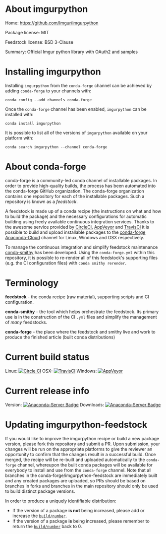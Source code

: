 About imgurpython
=================

Home: https://github.com/Imgur/imgurpython

Package license: MIT

Feedstock license: BSD 3-Clause

Summary: Official Imgur python library with OAuth2 and samples



Installing imgurpython
======================

Installing `imgurpython` from the `conda-forge` channel can be achieved by adding `conda-forge` to your channels with:

```
conda config --add channels conda-forge
```

Once the `conda-forge` channel has been enabled, `imgurpython` can be installed with:

```
conda install imgurpython
```

It is possible to list all of the versions of `imgurpython` available on your platform with:

```
conda search imgurpython --channel conda-forge
```



About conda-forge
=================

conda-forge is a community-led conda channel of installable packages.
In order to provide high-quality builds, the process has been automated into the
conda-forge GitHub organization. The conda-forge organization contains one repository
for each of the installable packages. Such a repository is known as a *feedstock*.

A feedstock is made up of a conda recipe (the instructions on what and how to build
the package) and the necessary configurations for automatic building using freely
available continuous integration services. Thanks to the awesome service provided by
[CircleCI](https://circleci.com/), [AppVeyor](http://www.appveyor.com/)
and [TravisCI](https://travis-ci.org/) it is possible to build and upload installable
packages to the [conda-forge](https://anaconda.org/conda-forge)
[Anaconda-Cloud](http://docs.anaconda.org/) channel for Linux, Windows and OSX respectively.

To manage the continuous integration and simplify feedstock maintenance
[conda-smithy](http://github.com/conda-forge/conda-smithy) has been developed.
Using the ``conda-forge.yml`` within this repository, it is possible to re-render all of
this feedstock's supporting files (e.g. the CI configuration files) with ``conda smithy rerender``.


Terminology
===========

**feedstock** - the conda recipe (raw material), supporting scripts and CI configuration.

**conda-smithy** - the tool which helps orchestrate the feedstock.
                   Its primary use is in the construction of the CI ``.yml`` files
                   and simplify the management of *many* feedstocks.

**conda-forge** - the place where the feedstock and smithy live and work to
                  produce the finished article (built conda distributions)

Current build status
====================

Linux: [![Circle CI](https://circleci.com/gh/conda-forge/imgurpython-feedstock.svg?style=shield)](https://circleci.com/gh/conda-forge/imgurpython-feedstock)
OSX: [![TravisCI](https://travis-ci.org/conda-forge/imgurpython-feedstock.svg?branch=master)](https://travis-ci.org/conda-forge/imgurpython-feedstock)
Windows: [![AppVeyor](https://ci.appveyor.com/api/projects/status/github/conda-forge/imgurpython-feedstock?svg=True)](https://ci.appveyor.com/project/conda-forge/imgurpython-feedstock/branch/master)

Current release info
====================
Version: [![Anaconda-Server Badge](https://anaconda.org/conda-forge/imgurpython/badges/version.svg)](https://anaconda.org/conda-forge/imgurpython)
Downloads: [![Anaconda-Server Badge](https://anaconda.org/conda-forge/imgurpython/badges/downloads.svg)](https://anaconda.org/conda-forge/imgurpython)


Updating imgurpython-feedstock
==============================

If you would like to improve the imgurpython recipe or build a new
package version, please fork this repository and submit a PR. Upon submission,
your changes will be run on the appropriate platforms to give the reviewer an
opportunity to confirm that the changes result in a successful build. Once
merged, the recipe will be re-built and uploaded automatically to the
`conda-forge` channel, whereupon the built conda packages will be available for
everybody to install and use from the `conda-forge` channel.
Note that all branches in the conda-forge/imgurpython-feedstock are
immediately built and any created packages are uploaded, so PRs should be based
on branches in forks and branches in the main repository should only be used to
build distinct package versions.

In order to produce a uniquely identifiable distribution:
 * If the version of a package **is not** being increased, please add or increase
   the [``build/number``](http://conda.pydata.org/docs/building/meta-yaml.html#build-number-and-string).
 * If the version of a package **is** being increased, please remember to return
   the [``build/number``](http://conda.pydata.org/docs/building/meta-yaml.html#build-number-and-string)
   back to 0.

